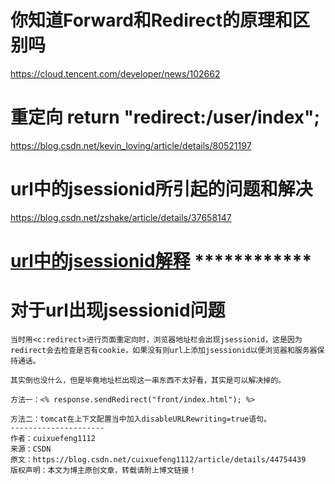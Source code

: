 # 你知道Forward和Redirect的原理和区别吗

https://cloud.tencent.com/developer/news/102662





# 重定向 return "redirect:/user/index";

https://blog.csdn.net/kevin_loving/article/details/80521197





# url中的jsessionid所引起的问题和解决

https://blog.csdn.net/zshake/article/details/37658147



# [url中的jsessionid解释](https://www.cnblogs.com/huzi007/p/4137045.html)  ************



# 对于url出现jsessionid问题

```
当时用<c:redirect>进行页面重定向时，浏览器地址栏会出现jsessionid，这是因为redirect会去检查是否有cookie，如果没有则url上添加jsessionid以便浏览器和服务器保持通话。

其实倒也没什么，但是毕竟地址栏出现这一串东西不太好看，其实是可以解决掉的。

方法一：<% response.sendRedirect("front/index.html"); %>

方法二：tomcat在上下文配置当中加入disableURLRewriting=true语句。
--------------------- 
作者：cuixuefeng1112 
来源：CSDN 
原文：https://blog.csdn.net/cuixuefeng1112/article/details/44754439 
版权声明：本文为博主原创文章，转载请附上博文链接！
```

